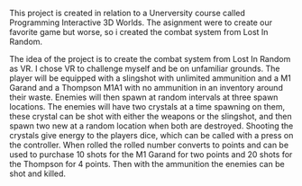 This project is created in relation to a Unerversity course called Programming Interactive 3D Worlds.
The asignment were to create our favorite game but worse, so i created the combat system from Lost In Random.

The idea of the project is to create the combat system from Lost In Random as VR. I chose VR to challenge myself and be on unfamiliar grounds.
The player will be equipped with a slingshot with unlimited ammunition and a M1 Garand and a Thompson M1A1 with no ammunition in an inventory around their waste.
Enemies will then spawn at random intervals at three spawn locations.
The enemies will have two crystals at a time spawning on them, these crystal can be shot with either the weapons or the slingshot, and then spawn two new at a random location when both are destroyed.
Shooting the crystals give energy to the players dice, which can be called with a press on the controller.
When rolled the rolled number converts to points and can be used to purchase 10 shots for the M1 Garand for two points and 20 shots for the Thompson for 4 points.
Then with the ammunition the enemies can be shot and killed.
